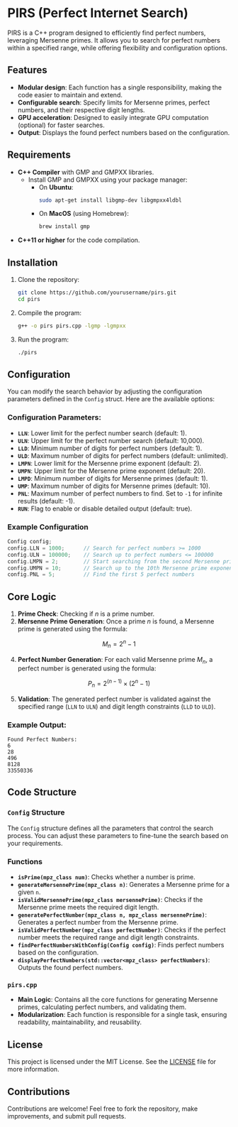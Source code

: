 # PIRS (Perfect Internet Search)

PIRS is a C++ program designed to efficiently find perfect numbers, leveraging Mersenne primes. It allows you to search for perfect numbers within a specified range, while offering flexibility and configuration options.

## Features

- **Modular design**: Each function has a single responsibility, making the code easier to maintain and extend.
- **Configurable search**: Specify limits for Mersenne primes, perfect numbers, and their respective digit lengths.
- **GPU acceleration**: Designed to easily integrate GPU computation (optional) for faster searches.
- **Output**: Displays the found perfect numbers based on the configuration.

## Requirements

- **C++ Compiler** with GMP and GMPXX libraries.
  - Install GMP and GMPXX using your package manager:
    - On **Ubuntu**:
      ```bash
      sudo apt-get install libgmp-dev libgmpxx4ldbl
      ```
    - On **MacOS** (using Homebrew):
      ```bash
      brew install gmp
      ```
- **C++11 or higher** for the code compilation.

## Installation

1. Clone the repository:
   ```bash
   git clone https://github.com/yourusername/pirs.git
   cd pirs
   ```

2. Compile the program:
   ```bash
   g++ -o pirs pirs.cpp -lgmp -lgmpxx
   ```

3. Run the program:
   ```bash
   ./pirs
   ```

## Configuration

You can modify the search behavior by adjusting the configuration parameters defined in the `Config` struct. Here are the available options:

### Configuration Parameters:

- **`LLN`**: Lower limit for the perfect number search (default: 1).
- **`ULN`**: Upper limit for the perfect number search (default: 10,000).
- **`LLD`**: Minimum number of digits for perfect numbers (default: 1).
- **`ULD`**: Maximum number of digits for perfect numbers (default: unlimited).
- **`LMPN`**: Lower limit for the Mersenne prime exponent (default: 2).
- **`UMPN`**: Upper limit for the Mersenne prime exponent (default: 20).
- **`LMPD`**: Minimum number of digits for Mersenne primes (default: 1).
- **`UMP`**: Maximum number of digits for Mersenne primes (default: 10).
- **`PNL`**: Maximum number of perfect numbers to find. Set to `-1` for infinite results (default: -1).
- **`RUN`**: Flag to enable or disable detailed output (default: true).

### Example Configuration

```cpp
Config config;
config.LLN = 1000;      // Search for perfect numbers >= 1000
config.ULN = 100000;    // Search up to perfect numbers <= 100000
config.LMPN = 2;        // Start searching from the second Mersenne prime exponent
config.UMPN = 10;       // Search up to the 10th Mersenne prime exponent
config.PNL = 5;         // Find the first 5 perfect numbers
```

## Core Logic

1. **Prime Check**: Checking if $n$ is a prime number.
2. **Mersenne Prime Generation**: Once a prime $n$ is found, a Mersenne prime is generated using the formula:
```math
  M_n = 2^n - 1
```
4. **Perfect Number Generation**: For each valid Mersenne prime $M_n$, a perfect number is generated using the formula:
```math
  P_n = 2^{(n-1)} \times (2^n - 1)
```
5. **Validation**: The generated perfect number is validated against the specified range (`LLN` to `ULN`) and digit length constraints (`LLD` to `ULD`).

### Example Output:

```
Found Perfect Numbers:
6
28
496
8128
33550336
```

## Code Structure

### `Config` Structure

The `Config` structure defines all the parameters that control the search process. You can adjust these parameters to fine-tune the search based on your requirements.

### Functions

- **`isPrime(mpz_class num)`**: Checks whether a number is prime.
- **`generateMersennePrime(mpz_class n)`**: Generates a Mersenne prime for a given `n`.
- **`isValidMersennePrime(mpz_class mersennePrime)`**: Checks if the Mersenne prime meets the required digit length.
- **`generatePerfectNumber(mpz_class n, mpz_class mersennePrime)`**: Generates a perfect number from the Mersenne prime.
- **`isValidPerfectNumber(mpz_class perfectNumber)`**: Checks if the perfect number meets the required range and digit length constraints.
- **`findPerfectNumbersWithConfig(Config config)`**: Finds perfect numbers based on the configuration.
- **`displayPerfectNumbers(std::vector<mpz_class> perfectNumbers)`**: Outputs the found perfect numbers.

### `pirs.cpp`

- **Main Logic**: Contains all the core functions for generating Mersenne primes, calculating perfect numbers, and validating them.
- **Modularization**: Each function is responsible for a single task, ensuring readability, maintainability, and reusability.

## License

This project is licensed under the MIT License. See the [LICENSE](LICENSE) file for more information.

## Contributions

Contributions are welcome! Feel free to fork the repository, make improvements, and submit pull requests.
